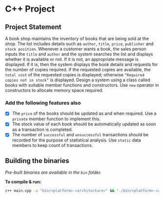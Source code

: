 # C++ Project

## Project Statement

A book shop maintains the inventory of books that are being sold at the shop.
The list includes details such as `author`, `title`, `price`, `publisher` and `stock position`.
Whenever a customer wants a book, the sales person inputs the `title` and `author` and the system searches the list and displays whether it is available or not. If it is not, an appropriate message is displayed. If it is, then the system displays the book details and requests for the number of copies required. If the requested copies are available, the `total cost` of the requested copies is displayed; otherwise `“Required copies not in stock”` is displayed. Design a system using a class called books with suitable member functions and constructors. Use `new` operator in constructors to allocate memory space required.

### Add the following features also

- [x] The `price` of the books should be updated as and when required. Use a `private` member function to implement this.
- [x] The stock value of each book should be automatically updated as soon as a transaction is completed.
- [x] The number of `successful` and `unsuccessful` transactions should be recorded for the purpose of statistical analysis. Use `static` data members to keep count of transactions.

## Building the binaries

*Pre-built binaries are available in the `bin` folder.*

**To compile & run:**

```sh
c++ main.cpp -o "bin/<platform>-<architecture>" && "./bin/<platform>-<architecture>"
```
